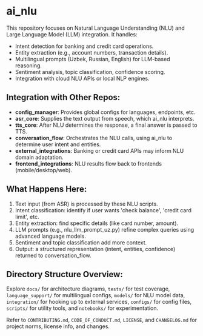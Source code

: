 # ai_nlu

This repository focuses on Natural Language Understanding (NLU) and Large Language Model (LLM) integration. It handles:
- Intent detection for banking and credit card operations.
- Entity extraction (e.g., account numbers, transaction details).
- Multilingual prompts (Uzbek, Russian, English) for LLM-based reasoning.
- Sentiment analysis, topic classification, confidence scoring.
- Integration with cloud NLU APIs or local NLP engines.

## Integration with Other Repos:
- **config_manager**: Provides global configs for languages, endpoints, etc.
- **asr_core**: Supplies the text output from speech, which ai_nlu interprets.
- **tts_core**: After NLU determines the response, a final answer is passed to TTS.
- **conversation_flow**: Orchestrates the NLU calls, using ai_nlu to determine user intent and entities.
- **external_integrations**: Banking or credit card APIs may inform NLU domain adaptation.
- **frontend_integrations**: NLU results flow back to frontends (mobile/desktop/web).

## What Happens Here:
1. Text input (from ASR) is processed by these NLU scripts.
2. Intent classification: identify if user wants 'check balance', 'credit card limit', etc.
3. Entity extraction: find specific details (like card number, amount).
4. LLM prompts (e.g., nlu_llm_prompt_uz.py) refine complex queries using advanced language models.
5. Sentiment and topic classification add more context.
6. Output: a structured representation (intent, entities, confidence) returned to conversation_flow.

## Directory Structure Overview:
Explore `docs/` for architecture diagrams, `tests/` for test coverage, `language_support/` for multilingual configs, `models/` for NLU model data, `integration/` for hooking up to external services, `configs/` for config files, `scripts/` for utility tools, and `notebooks/` for experimentation.

Refer to `CONTRIBUTING.md`, `CODE_OF_CONDUCT.md`, `LICENSE`, and `CHANGELOG.md` for project norms, license info, and changes.
